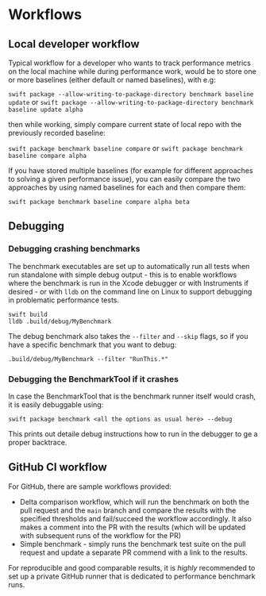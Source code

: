 #  Workflows

## Local developer workflow
Typical workflow for a developer who wants to track performance metrics on the local machine while during performance work, would be to store one or more baselines (either default or named baselines), with e.g:

`swift package --allow-writing-to-package-directory benchmark baseline update`
or
`swift package --allow-writing-to-package-directory benchmark baseline update alpha`

then while working, simply compare current state of local repo with the previously recorded baseline:

`swift package benchmark baseline compare`
or
`swift package benchmark baseline compare alpha`

If you have stored multiple baselines (for example for different approaches to solving a given performance issue), you can easily compare the two approaches by using named baselines for each and then compare them:

`swift package benchmark baseline compare alpha beta`

## Debugging

### Debugging crashing benchmarks
The benchmark executables are set up to automatically run all tests when run standalone with simple debug output - this is to enable workflows where the benchmark is run in the Xcode debugger or with Instruments if desired - or with `lldb` on the command line on Linux to support debugging in problematic performance tests.

```
swift build
lldb .build/debug/MyBenchmark
```

The debug benchmark also takes the `--filter` and `--skip` flags, so if you have a specific benchmark that you want to debug:

```
.build/debug/MyBenchmark --filter "RunThis.*"
```

### Debugging the BenchmarkTool if it crashes
In case the BenchmarkTool that is the benchmark runner itself would crash, it is easily debuggable using:

```
swift package benchmark <all the options as usual here> --debug
```

This prints out detaile debug instructions how to run in the debugger to ge a proper backtrace.

## GitHub CI workflow

For GitHub, there are sample workflows provided: 

* Delta comparison workflow, which will run the benchmark on both the pull request and the `main` branch and compare the results with the specified thresholds and fail/succeed the workflow accordingly. It also makes a comment into the PR with the results (which will be updated with subsequent runs of the workflow for the PR)
* Simple benchmark - simply runs the benchmark test suite on the pull request and update a separate PR commend with a link to the results.

For reproducible and good comparable results, it is *highly* recommended to set up a private GitHub runner that is
dedicated to performance benchmark runs.

